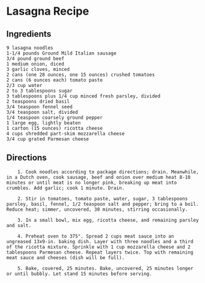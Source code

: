 # Lasagna Recipe


## Ingredients

    9 lasagna noodles
    1-1/4 pounds Ground Mild Italian sausage
    3/4 pound ground beef
    1 medium onion, diced
    3 garlic cloves, minced
    2 cans (one 28 ounces, one 15 ounces) crushed tomatoes
    2 cans (6 ounces each) tomato paste
    2/3 cup water
    2 to 3 tablespoons sugar
    3 tablespoons plus 1/4 cup minced fresh parsley, divided
    2 teaspoons dried basil
    3/4 teaspoon fennel seed
    3/4 teaspoon salt, divided
    1/4 teaspoon coarsely ground pepper
    1 large egg, lightly beaten
    1 carton (15 ounces) ricotta cheese
    4 cups shredded part-skim mozzarella cheese
    3/4 cup grated Parmesan cheese

## Directions

        1. Cook noodles according to package directions; drain. Meanwhile, in a Dutch oven, cook sausage, beef and onion over medium heat 8-10 minutes or until meat is no longer pink, breaking up meat into crumbles. Add garlic; cook 1 minute. Drain.
        
        2. Stir in tomatoes, tomato paste, water, sugar, 3 tablespoons parsley, basil, fennel, 1/2 teaspoon salt and pepper; bring to a boil. Reduce heat; simmer, uncovered, 30 minutes, stirring occasionally.
        
        3. In a small bowl, mix egg, ricotta cheese, and remaining parsley and salt.
        
        4. Preheat oven to 375°. Spread 2 cups meat sauce into an ungreased 13x9-in. baking dish. Layer with three noodles and a third of the ricotta mixture. Sprinkle with 1 cup mozzarella cheese and 2 tablespoons Parmesan cheese. Repeat layers twice. Top with remaining meat sauce and cheeses (dish will be full).
        
        5. Bake, covered, 25 minutes. Bake, uncovered, 25 minutes longer or until bubbly. Let stand 15 minutes before serving.
